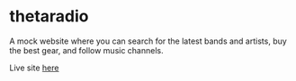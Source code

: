 # thetaradio

A mock website where you can search for the latest bands and artists, buy the best gear, and follow music channels.

Live site [here](https://aznafro.github.io/thetaradio/)

